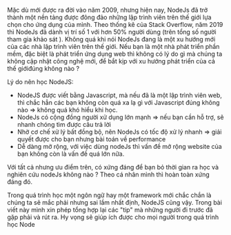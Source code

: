 Mặc dù mới được ra đời vào năm 2009, nhưng hiện nay, NodeJs đã trở thành một nền tảng được đông đảo những lập trình viên trên thế giới lựa chọn cho ứng dụng của mình. Theo thống kê của Stack Overflow, năm 2019 thì NodeJs đã dành vị trí số 1 với hơn 50% người dùng (trên tổng số người tham gia khảo sát ). Không quá khi nói NodeJs đang là một xu hướng mới của các nhà lập trình viên trên thế giới. Nếu bạn là một nhà phát triển phần mềm, đặc biệt là phát triển ứng dụng web thì không có lý do gì mà chúng ta không cập nhật công nghệ mới, để bắt kịp với xu hướng phát triển của cả thế giớiđúng không nào ? 

Lý do nên học NodeJS:

- NodeJS được viết bằng Javascript, mà nếu đã là một lập trình viên web, thì chắc hẳn các bạn không còn quá xa lạ gì với Javascript đúng không nào => không quá khó hiểu khi học.
- NodeJs có cộng đồng người xử dụng lớn mạnh => nếu bạn cần hỗ trợ, sẽ nhanh chóng tìm được câu trả lời
- Nhờ cơ chế xử lý bất đồng bộ, nên NodeJs có tốc độ xử lý nhanh => giải quyết được cho bạn nhưng bài toán về performance
- Dễ dàng mở rộng, với việc dùng nodeJs thì vấn đề mở rộng website của bạn không còn là vấn đề quá lớn nữa. 

Với tất cả nhưng ưu điểm trên, có xứng đáng để bạn bỏ thời gian ra học và nghiên cứu nodeJs không nào ? Theo cá nhân mình thì hoàn toàn xứng đáng đó. 

Trong quá trình học một ngôn ngữ hay một framework mới chắc chắn là chúng ta sẽ mắc phải nhưng sai lầm nhất định, NodeJS cũng vậy. Trong bài viết này mình xin phép tổng hợp lại các "tip" mà những người đi trước đã gặp phải và rút ra. Hy vọng sẽ giúp ích được cho mọi người trong quá trình học Node

